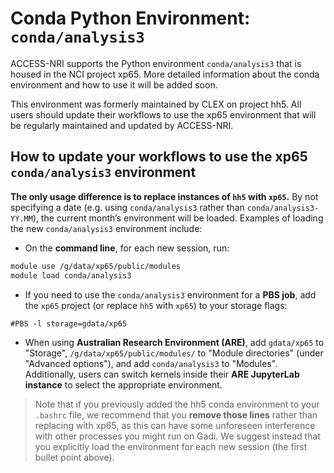 # Conda Python Environment: `conda/analysis3`

ACCESS-NRI supports the Python environment `conda/analysis3` that is housed in the NCI project xp65. More detailed information about the conda environment and how to use it will be added soon.

This environment was formerly maintained by CLEX on project hh5. All users should update their workflows to use the xp65 environment that will be regularly maintained and updated by ACCESS-NRI.

## How to update your workflows to use the xp65 `conda/analysis3` environment
**The only usage difference is to replace instances of `hh5` with `xp65`.** By not specifying a date (e.g. using `conda/analysis3` rather than `conda/analysis3-YY.MM`), the current month’s environment will be loaded. Examples of loading the new `conda/analysis3` environment include:
- On the **command line**, for each new session, run:
```bash
module use /g/data/xp65/public/modules
module load conda/analysis3
```
- If you need to use the `conda/analysis3` environment for a **PBS job**, add the `xp65` project (or replace `hh5` with `xp65`) to your storage flags:
```
#PBS -l storage=gdata/xp65
```
- When using **Australian Research Environment (ARE)**, add `gdata/xp65` to "Storage", `/g/data/xp65/public/modules/` to "Module directories" (under "Advanced options"), and add `conda/analysis3` to "Modules". Additionally, users can switch kernels inside their **ARE JupyterLab instance** to select the appropriate environment.

> Note that if you previously added the hh5 conda environment to your `.bashrc` file, we recommend that you **remove those lines** rather than replacing with xp65, as this can have some unforeseen interference with other processes you might run on Gadi. We suggest instead that you explicitly load the environment for each new session (the first bullet point above).
